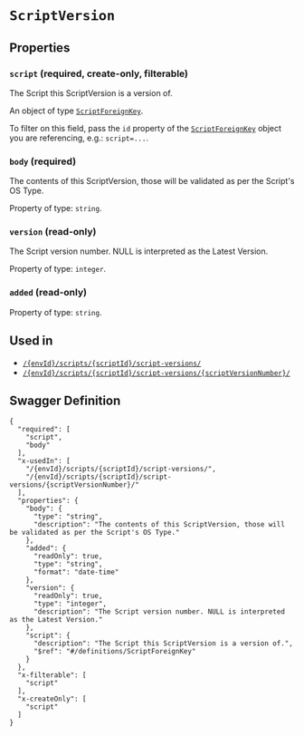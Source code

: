 # `ScriptVersion` #







## Properties ##

### `script` (required, create-only, filterable) ###

The Script this ScriptVersion is a version of.


An object of type [`ScriptForeignKey`](./../definitions/ScriptForeignKey.mkd).

To filter on this field, pass the `id` property of the [`ScriptForeignKey`](./../definitions/ScriptForeignKey.mkd) object you are referencing,
e.g.: `script=...`.


### `body` (required) ###

The contents of this ScriptVersion, those will be validated as per the Script's OS Type.


Property of type: `string`.




### `version` (read-only) ###

The Script version number. NULL is interpreted as the Latest Version.


Property of type: `integer`.




### `added` (read-only) ###




Property of type: `string`.






## Used in ##

  + [`/{envId}/scripts/{scriptId}/script-versions/`](./../rest/api/v1beta0/user/{envId}/scripts/{scriptId}/script-versions/)
  + [`/{envId}/scripts/{scriptId}/script-versions/{scriptVersionNumber}/`](./../rest/api/v1beta0/user/{envId}/scripts/{scriptId}/script-versions/{scriptVersionNumber}/)

## Swagger Definition ##

    {
      "required": [
        "script", 
        "body"
      ], 
      "x-usedIn": [
        "/{envId}/scripts/{scriptId}/script-versions/", 
        "/{envId}/scripts/{scriptId}/script-versions/{scriptVersionNumber}/"
      ], 
      "properties": {
        "body": {
          "type": "string", 
          "description": "The contents of this ScriptVersion, those will be validated as per the Script's OS Type."
        }, 
        "added": {
          "readOnly": true, 
          "type": "string", 
          "format": "date-time"
        }, 
        "version": {
          "readOnly": true, 
          "type": "integer", 
          "description": "The Script version number. NULL is interpreted as the Latest Version."
        }, 
        "script": {
          "description": "The Script this ScriptVersion is a version of.", 
          "$ref": "#/definitions/ScriptForeignKey"
        }
      }, 
      "x-filterable": [
        "script"
      ], 
      "x-createOnly": [
        "script"
      ]
    }
